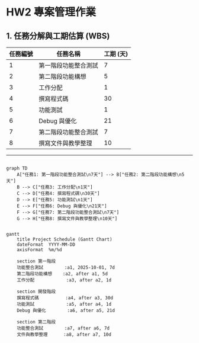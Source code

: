 # HW2 專案管理作業

## 1. 任務分解與工期估算 (WBS)

| 任務編號 | 任務名稱           | 工期 (天) |
|----------|--------------------|-----------|
| 1        | 第一階段功能整合測試 | 7         |
| 2        | 第二階段功能構想     | 5         |
| 3        | 工作分配             | 1         |
| 4        | 撰寫程式碼           | 30        |
| 5        | 功能測試             | 1         |
| 6        | Debug 與優化         | 21        |
| 7        | 第二階段功能整合測試 | 7         |
| 8        | 撰寫文件與教學整理   | 10        |

---



```mermaid

graph TD
    A["任務1: 第一階段功能整合測試\n7天"] --> B["任務2: 第二階段功能構想\n5天"]
    B --> C["任務3: 工作分配\n1天"]
    C --> D["任務4: 撰寫程式碼\n30天"]
    D --> E["任務5: 功能測試\n1天"]
    E --> F["任務6: Debug 與優化\n21天"]
    F --> G["任務7: 第二階段功能整合測試\n7天"]
    G --> H["任務8: 撰寫文件與教學整理\n10天"]


gantt
    title Project Schedule (Gantt Chart)
    dateFormat  YYYY-MM-DD
    axisFormat  %m/%d

    section 第一階段
    功能整合測試        :a1, 2025-10-01, 7d
    第二階段功能構想    :a2, after a1, 5d
    工作分配            :a3, after a2, 1d

    section 開發階段
    撰寫程式碼          :a4, after a3, 30d
    功能測試            :a5, after a4, 1d
    Debug 與優化        :a6, after a5, 21d

    section 第二階段
    功能整合測試        :a7, after a6, 7d
    文件與教學整理      :a8, after a7, 10d


